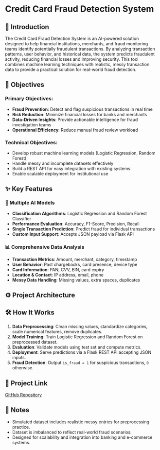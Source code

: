 # Credit Card Fraud Detection System

## 📝 Introduction
The Credit Card Fraud Detection System is an AI-powered solution designed to help financial institutions, merchants, and fraud monitoring teams identify potentially fraudulent transactions. By analyzing transaction patterns, user behavior, and historical data, the system predicts fraudulent activity, reducing financial losses and improving security. This tool combines machine learning techniques with realistic, messy transaction data to provide a practical solution for real-world fraud detection.

## 🎯 Objectives

### Primary Objectives:
- **Fraud Prevention**: Detect and flag suspicious transactions in real time
- **Risk Reduction**: Minimize financial losses for banks and merchants
- **Data-Driven Insights**: Provide actionable intelligence for fraud investigation teams
- **Operational Efficiency**: Reduce manual fraud review workload

### Technical Objectives:
- Develop robust machine learning models (Logistic Regression, Random Forest)
- Handle messy and incomplete datasets effectively
- Build a REST API for easy integration with existing systems
- Enable scalable deployment for institutional use

## ✨ Key Features

### 🤖 Multiple AI Models
- **Classification Algorithms**: Logistic Regression and Random Forest Classifier
- **Performance Evaluation**: Accuracy, F1-Score, Precision, Recall
- **Single Transaction Prediction**: Predict fraud for individual transactions
- **Custom Input Support**: Accepts JSON payload via Flask API

### 📊 Comprehensive Data Analysis
- **Transaction Metrics**: Amount, merchant, category, timestamp
- **User Behavior**: Past chargebacks, card presence, device type
- **Card Information**: PAN, CVV, BIN, card expiry
- **Location & Contact**: IP address, email, phone
- **Messy Data Handling**: Missing values, extra spaces, duplicates

## ⚙️ Project Architecture


## 🛠️ How It Works
1. **Data Preprocessing**: Clean missing values, standardize categories, scale numerical features, remove duplicates.
2. **Model Training**: Train Logistic Regression and Random Forest on preprocessed dataset.
3. **Evaluation**: Validate models using test set and compute metrics.
4. **Deployment**: Serve predictions via a Flask REST API accepting JSON inputs.
5. **Fraud Detection**: Output `is_fraud = 1` for suspicious transactions, `0` otherwise.

## 🔗 Project Link
[GitHub Repository](https://github.com/maajid7ahmed/credit-card-fraud-detection)

## 📌 Notes
- Simulated dataset includes realistic messy entries for preprocessing practice.
- Dataset is imbalanced to reflect real-world fraud scenarios.
- Designed for scalability and integration into banking and e-commerce systems.

